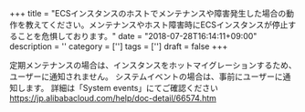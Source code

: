 +++
title = "ECSインスタンスのホストでメンテナンスや障害発生した場合の動作を教えてください。メンテナンスやホスト障害時にECSインスタンスが停止することを危惧しております。"
date = "2018-07-28T16:14:11+09:00"
description = ''
category = ['']
tags = ['']
draft = false
+++

定期メンテナンスの場合は、インスタンスをホットマイグレーションするため、ユーザーに通知されません。
システムイベントの場合は、事前にユーザーに通知します。
詳細は「System events」にてご確認ください
https://jp.alibabacloud.com/help/doc-detail/66574.htm
